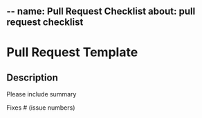 --
name: Pull Request Checklist
about: pull request checklist
--

# Pull Request Template

## Description 
Please include summary 

Fixes # (issue numbers)